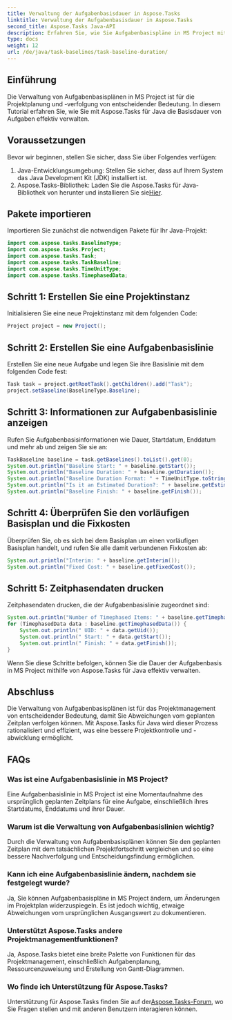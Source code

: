 ```yaml
---
title: Verwaltung der Aufgabenbasisdauer in Aspose.Tasks
linktitle: Verwaltung der Aufgabenbasisdauer in Aspose.Tasks
second_title: Aspose.Tasks Java-API
description: Erfahren Sie, wie Sie Aufgabenbasispläne in MS Project mit Aspose.Tasks für Java effizient verwalten. Dieses Tutorial führt Sie Schritt für Schritt durch den Prozess.
type: docs
weight: 12
url: /de/java/task-baselines/task-baseline-duration/
---
```

## Einführung
Die Verwaltung von Aufgabenbasisplänen in MS Project ist für die Projektplanung und -verfolgung von entscheidender Bedeutung. In diesem Tutorial erfahren Sie, wie Sie mit Aspose.Tasks für Java die Basisdauer von Aufgaben effektiv verwalten.
## Voraussetzungen
Bevor wir beginnen, stellen Sie sicher, dass Sie über Folgendes verfügen:
1. Java-Entwicklungsumgebung: Stellen Sie sicher, dass auf Ihrem System das Java Development Kit (JDK) installiert ist.
2.  Aspose.Tasks-Bibliothek: Laden Sie die Aspose.Tasks für Java-Bibliothek von herunter und installieren Sie sie[Hier](https://releases.aspose.com/tasks/java/).

## Pakete importieren
Importieren Sie zunächst die notwendigen Pakete für Ihr Java-Projekt:
```java
import com.aspose.tasks.BaselineType;
import com.aspose.tasks.Project;
import com.aspose.tasks.Task;
import com.aspose.tasks.TaskBaseline;
import com.aspose.tasks.TimeUnitType;
import com.aspose.tasks.TimephasedData;
```
## Schritt 1: Erstellen Sie eine Projektinstanz
Initialisieren Sie eine neue Projektinstanz mit dem folgenden Code:
```java
Project project = new Project();
```
## Schritt 2: Erstellen Sie eine Aufgabenbasislinie
Erstellen Sie eine neue Aufgabe und legen Sie ihre Basislinie mit dem folgenden Code fest:
```java
Task task = project.getRootTask().getChildren().add("Task");
project.setBaseline(BaselineType.Baseline);
```
## Schritt 3: Informationen zur Aufgabenbasislinie anzeigen
Rufen Sie Aufgabenbasisinformationen wie Dauer, Startdatum, Enddatum und mehr ab und zeigen Sie sie an:
```java
TaskBaseline baseline = task.getBaselines().toList().get(0);
System.out.println("Baseline Start: " + baseline.getStart());
System.out.println("Baseline Duration: " + baseline.getDuration());
System.out.println("Baseline Duration Format: " + TimeUnitType.toString(TimeUnitType.class, baseline.getDuration().getTimeUnit()));
System.out.println("Is it an Estimated Duration?: " + baseline.getEstimatedDuration());
System.out.println("Baseline Finish: " + baseline.getFinish());
```
## Schritt 4: Überprüfen Sie den vorläufigen Basisplan und die Fixkosten
Überprüfen Sie, ob es sich bei dem Basisplan um einen vorläufigen Basisplan handelt, und rufen Sie alle damit verbundenen Fixkosten ab:
```java
System.out.println("Interim: " + baseline.getInterim());
System.out.println("Fixed Cost: " + baseline.getFixedCost());
```
## Schritt 5: Zeitphasendaten drucken
Zeitphasendaten drucken, die der Aufgabenbasislinie zugeordnet sind:
```java
System.out.println("Number of Timephased Items: " + baseline.getTimephasedData().size());
for (TimephasedData data : baseline.getTimephasedData()) {
    System.out.println(" UID: " + data.getUid());
    System.out.println(" Start: " + data.getStart());
    System.out.println(" Finish: " + data.getFinish());
}
```
Wenn Sie diese Schritte befolgen, können Sie die Dauer der Aufgabenbasis in MS Project mithilfe von Aspose.Tasks für Java effektiv verwalten.

## Abschluss
Die Verwaltung von Aufgabenbasisplänen ist für das Projektmanagement von entscheidender Bedeutung, damit Sie Abweichungen vom geplanten Zeitplan verfolgen können. Mit Aspose.Tasks für Java wird dieser Prozess rationalisiert und effizient, was eine bessere Projektkontrolle und -abwicklung ermöglicht.
## FAQs
### Was ist eine Aufgabenbasislinie in MS Project?
Eine Aufgabenbasislinie in MS Project ist eine Momentaufnahme des ursprünglich geplanten Zeitplans für eine Aufgabe, einschließlich ihres Startdatums, Enddatums und ihrer Dauer.
### Warum ist die Verwaltung von Aufgabenbasislinien wichtig?
Durch die Verwaltung von Aufgabenbasisplänen können Sie den geplanten Zeitplan mit dem tatsächlichen Projektfortschritt vergleichen und so eine bessere Nachverfolgung und Entscheidungsfindung ermöglichen.
### Kann ich eine Aufgabenbasislinie ändern, nachdem sie festgelegt wurde?
Ja, Sie können Aufgabenbasispläne in MS Project ändern, um Änderungen im Projektplan widerzuspiegeln. Es ist jedoch wichtig, etwaige Abweichungen vom ursprünglichen Ausgangswert zu dokumentieren.
### Unterstützt Aspose.Tasks andere Projektmanagementfunktionen?
Ja, Aspose.Tasks bietet eine breite Palette von Funktionen für das Projektmanagement, einschließlich Aufgabenplanung, Ressourcenzuweisung und Erstellung von Gantt-Diagrammen.
### Wo finde ich Unterstützung für Aspose.Tasks?
 Unterstützung für Aspose.Tasks finden Sie auf der[Aspose.Tasks-Forum](https://forum.aspose.com/c/tasks/15), wo Sie Fragen stellen und mit anderen Benutzern interagieren können.